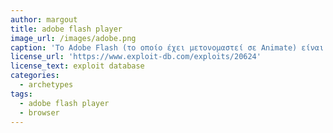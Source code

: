 ```yaml
---
author: margout
title: adobe flash player
image_url: /images/adobe.png
caption: 'Το Adobe Flash (το οποίο έχει μετονομαστεί σε Animate) είναι μια πλατφόρμα δημιουργίας λογισμικού που χρησιμοποιείται για την παραγωγή κινούμενων σχεδίων, εφαρμογών πολυμέσων, ιστοσελίδων, εφαρμογών και παιχνιδιών για κινητά κ.α.'
license_url: 'https://www.exploit-db.com/exploits/20624'
license_text: exploit database
categories:
  - archetypes
tags:
  - adobe flash player
  - browser
---
```

